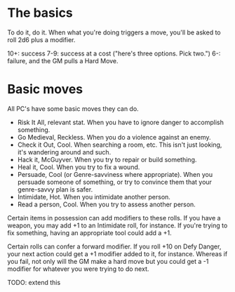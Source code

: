 # The basics

To do it, do it. When what you're doing triggers a move, you'll be asked to
roll 2d6 plus a modifier.

10+: success
7-9: success at a cost ("here's three options. Pick two.")
6-: failure, and the GM pulls a Hard Move.

# Basic moves

All PC's have some basic moves they can do.

- Risk It All, relevant stat. When you have to ignore danger to accomplish
  something. 
- Go Medieval, Reckless. When you do a violence against an enemy.
- Check it Out, Cool. When searching a room, etc. This isn't just
  looking, it's wandering around and such.
- Hack it, McGuyver. When you try to repair or build something.
- Heal it, Cool. When you try to fix a wound.
- Persuade, Cool (or Genre-savviness where appropriate). When you persuade
  someone of something, or try to convince them that your genre-savvy plan is
  safer.
- Intimidate, Hot. When you intimidate another person.
- Read a person, Cool. When you try to assess another person.

Certain items in possession can add modifiers to these rolls. If you have a
weapon, you may add +1 to an Intimidate roll, for instance. If you're trying to
fix something, having an appropriate tool could add a +1. 

Certain rolls can confer a forward modifier. If you roll +10 on Defy Danger,
your next action could get a +1 modifier added to it, for instance. Whereas if
you fail, not only will the GM make a hard move but you could get a -1 modifier
for whatever you were trying to do next.

TODO: extend this
